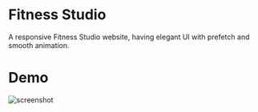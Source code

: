 # Fitness Studio

A responsive Fitness Studio website, having elegant UI with prefetch and smooth animation.

# Demo

![screenshot](./assets/images/screenshot.png)
